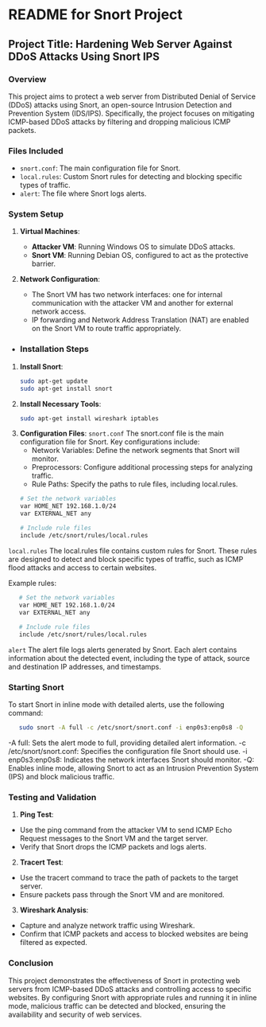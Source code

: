 # README for Snort Project

## Project Title: Hardening Web Server Against DDoS Attacks Using Snort IPS

### Overview
This project aims to protect a web server from Distributed Denial of Service (DDoS) attacks using Snort, an open-source Intrusion Detection and Prevention System (IDS/IPS). Specifically, the project focuses on mitigating ICMP-based DDoS attacks by filtering and dropping malicious ICMP packets.

### Files Included
- `snort.conf`: The main configuration file for Snort.
- `local.rules`: Custom Snort rules for detecting and blocking specific types of traffic.
- `alert`: The file where Snort logs alerts.

### System Setup
1. **Virtual Machines**:
   - **Attacker VM**: Running Windows OS to simulate DDoS attacks.
   - **Snort VM**: Running Debian OS, configured to act as the protective barrier.

2. **Network Configuration**:
   - The Snort VM has two network interfaces: one for internal communication with the attacker VM and another for external network access.
   - IP forwarding and Network Address Translation (NAT) are enabled on the Snort VM to route traffic appropriately.
  
- ### Installation Steps
1. **Install Snort**:
   ```bash
   sudo apt-get update
   sudo apt-get install snort

2. **Install Necessary Tools**:
   ```bash
   sudo apt-get install wireshark iptables

3. **Configuration Files**:
`snort.conf`
The snort.conf file is the main configuration file for Snort. Key configurations include:
   - Network Variables: Define the network segments that Snort will monitor.
   - Preprocessors: Configure additional processing steps for analyzing traffic.
   - Rule Paths: Specify the paths to rule files, including local.rules.
   ```bash
   # Set the network variables
   var HOME_NET 192.168.1.0/24
   var EXTERNAL_NET any
   
   # Include rule files
   include /etc/snort/rules/local.rules

`local.rules`
The local.rules file contains custom rules for Snort. These rules are designed to detect and block specific types of traffic, such as ICMP flood attacks and access to certain websites.

Example rules:
```bash
   # Set the network variables
   var HOME_NET 192.168.1.0/24
   var EXTERNAL_NET any
   
   # Include rule files
   include /etc/snort/rules/local.rules
```

`alert`
The alert file logs alerts generated by Snort. Each alert contains information about the detected event, including the type of attack, source and destination IP addresses, and timestamps.

### Starting Snort
To start Snort in inline mode with detailed alerts, use the following command:
```bash
   sudo snort -A full -c /etc/snort/snort.conf -i enp0s3:enp0s8 -Q
```
   -A full: Sets the alert mode to full, providing detailed alert information.
   -c /etc/snort/snort.conf: Specifies the configuration file Snort should use.
   -i enp0s3:enp0s8: Indicates the network interfaces Snort should monitor.
   -Q: Enables inline mode, allowing Snort to act as an Intrusion Prevention System (IPS) and block malicious traffic.

### Testing and Validation
   1. **Ping Test**:
   - Use the ping command from the attacker VM to send ICMP Echo Request messages to the Snort VM and the target server.
   - Verify that Snort drops the ICMP packets and logs alerts.

   2. **Tracert Test**:
   - Use the tracert command to trace the path of packets to the target server.
   - Ensure packets pass through the Snort VM and are monitored.

   3. **Wireshark Analysis**:
   - Capture and analyze network traffic using Wireshark.
   - Confirm that ICMP packets and access to blocked websites are being filtered as expected.

### Conclusion
This project demonstrates the effectiveness of Snort in protecting web servers from ICMP-based DDoS attacks and controlling access to specific websites. By configuring Snort with appropriate rules and running it in inline mode, malicious traffic can be detected and blocked, ensuring the availability and security of web services.
